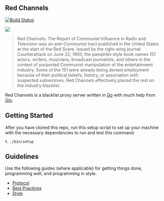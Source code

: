 Red Channels
---

[![Build Status](https://travis-ci.org/lunchtime-labs/redchannels.svg?branch=master)](https://travis-ci.org/lunchtime-labs/redchannels)

![](https://upload.wikimedia.org/wikipedia/commons/8/84/RedChannelsCover.jpg)

> Red Channels: The Report of Communist Influence in Radio and Television was an anti-Communist tract published in the United States at the start of the Red Scare. Issued by the right-wing journal Counterattack on June 22, 1950, the pamphlet-style book names 151 actors, writers, musicians, broadcast journalists, and others in the context of purported Communist manipulation of the entertainment industry. Some of the 151 were already being denied employment because of their political beliefs, history, or association with suspected subversives. Red Channels effectively placed the rest on the industry blacklist.

Red Channels is a blacklist proxy server written in [Go](http://golang.org/) with much help from [Gin](https://github.com/gin-gonic/gin).

## Getting Started

After you have cloned this repo, run this setup script to set up your machine
with the necessary dependencies to run and test this command:

    % ./bin/setup

## Guidelines

Use the following guides (where applicable) for getting things done, programming well, and
programming in style.

* [Protocol](http://github.com/thoughtbot/guides/blob/master/protocol)
* [Best Practices](http://github.com/thoughtbot/guides/blob/master/best-practices)
* [Style](http://github.com/thoughtbot/guides/blob/master/style)

